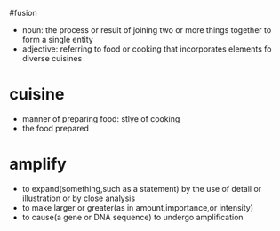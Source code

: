 #fusion
* noun: the process or result of joining two or more things together to form a single entity
* adjective: referring to food or cooking that incorporates elements fo diverse cuisines
# cuisine
* manner of preparing food: stlye of cooking
* the food prepared
# amplify
* to expand(something,such as a statement) by the use of detail or illustration or by close analysis
* to make larger or greater(as in amount,importance,or intensity)
* to cause(a gene or DNA sequence) to undergo amplification

